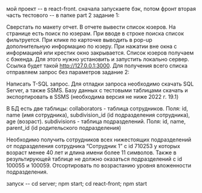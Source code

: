 мой проект -- в react-front. сначала запускаете бэк, потом фронт
вторая часть тестового -- в папке part 2
задание 1:

Сверстать по макету отчет. В отчете вывести список юзеров. 
На странице есть поиск по юзерам. При вводе в строке поиска список фильтруется.  При клике по карточке выводить в pop-up дополнительную информацию по юзеру. При нажатии вне окна с информацией или крестик окно закрывается.
Список юзеров получаем с бэкенда. Для этого нужно установить  и запустить локально сервер. Ссылка будет такой http://127.0.0.1:3000. Для получения всего списка 
отправляем запрос без параметров
задание 2:

Написать T-SQL запрос.
Для отладки запроса необходимо скачать SQL Server, а также SSMS. 
Базу данных с тестовыми таблицами скачать и  экспортировать в SSMS (необходима версия не ниже 2022 г. 19.1)

В БД есть две таблицы: 
collaborators - таблица сотрудников. Поля: id, name (имя сотрудника), subdivision_id (id подразделения сотрудника), age (возраст).
subdivisions - таблица подразделений. Поля: id, name, parent_id (id родительского подразделения)

Необходимо получить сотрудников всех нижестоящих подразделений от подразделения сотрудника “Сотрудник 1” с id 710253 у которых возраст менее 40 лет и длина имени более 11 символов. Также в результирующей таблице не должно оказаться подразделений с id 100055 и 100059. Отсортировать по возрастанию уровня вложенности подразделения. 



запуск -- cd server; npm start; cd react-front; npm start